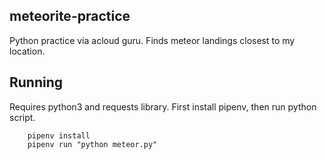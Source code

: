 ## meteorite-practice
Python practice via acloud guru.  Finds meteor landings closest to my location.

## Running
Requires python3 and requests library.  First install pipenv, then run python script.

```
    pipenv install
    pipenv run "python meteor.py"
```

